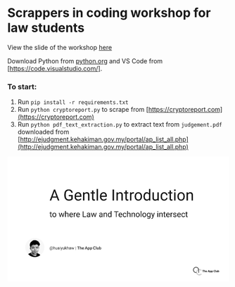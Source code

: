 # Scrappers in coding workshop for law students
View the slide of the workshop [here](https://bit.ly/justech-code-slide)

Download Python from [python.org](https://python.org) and VS Code from [https://code.visualstudio.com/].

### To start:
1. Run `pip install -r requirements.txt`
2. Run `python cryptoreport.py` to scrape from [https://cryptoreport.com](https://cryptoreport.com)
3. Run `python pdf_text_extraction.py` to extract text from `judgement.pdf` downloaded from [http://ejudgment.kehakiman.gov.my/portal/ap_list_all.php](http://ejudgment.kehakiman.gov.my/portal/ap_list_all.php)

![screenshot of the first slide](https://github.com/huaiyukhaw/justech-code/blob/master/screenshots/coding-by-law-students.png)


